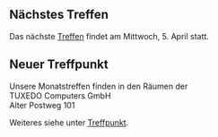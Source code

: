 ## Nächstes Treffen
Das nächste [Treffen](/Treffen/Termine/04_2023/) findet am Mittwoch, 5. April statt.

## Neuer Treffpunkt

Unsere Monatstreffen finden in den Räumen der  
TUXEDO Computers GmbH  
Alter Postweg 101  

Weiteres siehe unter [Treffpunkt](/Treffen/Treffpunkt/).
